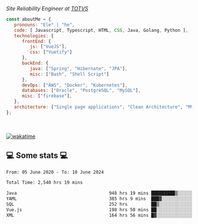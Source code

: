 <p><em>Site Reliability Engineer at <a href="https://www.totvs.com/">TOTVS</a></br>
</em></p>


```javascript
const aboutMe = {
   pronouns: "Ele" | "he",
   code: [ Javascript, Typescript, HTML, CSS, Java, Golang, Python ],
   technologies: {
      frontEnd: {
         js: ["VueJS"],
         css: ["Vuetify"]
      },
      backEnd: {
         java: ["Spring", "Hibernate", "JPA"],
         misc: ["Bash", "Shell Script"]
      },
      devOps: ["AWS", "Docker", "Kubernetes"],
      databases: ["Oracle", "PostgreSQL", "MySQL"],
      misc: ["firebase"],
   },
   architecture: ["Single page applications", "Clean Architecture", "MVC", "Microservices"],
};
```
</br></br>
[![wakatime](https://wakatime.com/badge/user/a3a8ed06-d304-4d6b-bc86-4adc418cdea7.svg)](https://wakatime.com/@a3a8ed06-d304-4d6b-bc86-4adc418cdea7)
<h2>💻 Some stats 💻</h2>

<!--START_SECTION:waka-->

```txt
From: 05 June 2020 - To: 10 June 2024

Total Time: 2,540 hrs 19 mins

Java                                   948 hrs 19 mins █████████▒░░░░░░░░░░░░░░░   37.33 %
YAML                                   385 hrs 9 mins  ███▓░░░░░░░░░░░░░░░░░░░░░   15.16 %
SQL                                    252 hrs         ██▒░░░░░░░░░░░░░░░░░░░░░░   09.92 %
Vue.js                                 198 hrs 50 mins ██░░░░░░░░░░░░░░░░░░░░░░░   07.83 %
XML                                    164 hrs 56 mins █▓░░░░░░░░░░░░░░░░░░░░░░░   06.49 %
```

<!--END_SECTION:waka-->
